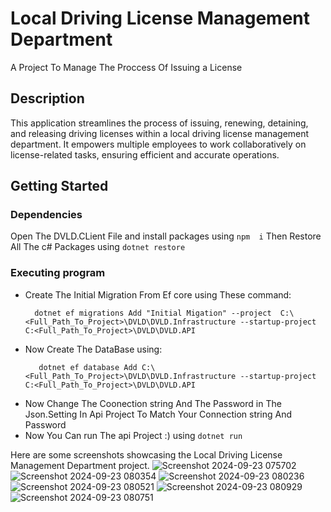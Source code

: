 # Local Driving License Management  Department
  A Project To Manage  The Proccess Of Issuing a License 

  ## Description
  This application streamlines the process of issuing, renewing, detaining, and releasing driving licenses within a local driving license management department.
  It empowers multiple employees to work collaboratively on license-related tasks, ensuring efficient and accurate operations.
  
  ## Getting Started
  ### Dependencies
  Open The DVLD.CLient File and  install packages using 
  ``` npm  i ```
  Then Restore All The c# Packages  using
  ``` dotnet restore ```
  ### Executing program
  * Create The Initial Migration From Ef core using These command:
      ```
        dotnet ef migrations Add "Initial Migation" --project  C:\<Full_Path_To_Project>\DVLD\DVLD.Infrastructure --startup-project C:<Full_Path_To_Project>\DVLD\DVLD.API
     ```
  * Now Create The DataBase using:
      ```
         dotnet ef database Add C:\<Full_Path_To_Project>\DVLD\DVLD.Infrastructure --startup-project C:<Full_Path_To_Project>\DVLD\DVLD.API
       ```
  * Now Change The Coonection string And The Password  in The Json.Setting In Api Project To Match Your Connection string And Password
  * Now You Can run The api Project :) using
    ``` dotnet run ```

  Here are some screenshots showcasing the Local Driving License Management Department project.
  ![Screenshot 2024-09-23 075702](https://github.com/user-attachments/assets/3e2ad3d9-b79f-4c90-a38a-09417c6a2535)
  ![Screenshot 2024-09-23 080354](https://github.com/user-attachments/assets/57391ab9-637f-48be-a9c4-d6a1ba57fd46)
  ![Screenshot 2024-09-23 080236](https://github.com/user-attachments/assets/0596fc5c-9a1a-4e56-9d31-d4bf6c456d28)
  ![Screenshot 2024-09-23 080521](https://github.com/user-attachments/assets/fbfcfabf-ad21-4386-a1ea-b2342bb11f95)
  ![Screenshot 2024-09-23 080929](https://github.com/user-attachments/assets/95008a35-6fb9-465c-88b1-83b00297cd4f)
  ![Screenshot 2024-09-23 080751](https://github.com/user-attachments/assets/2f8e7f3d-d9a8-4d6d-a745-0ababd449379)

    


    
